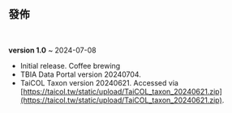 ## 發佈
<br>

**version 1.0** ~ 2024-07-08
- Initial release. Coffee brewing <i class="fa-solid fa-mug-hot"></i>
- TBIA Data Portal version 20240704.
- TaiCOL Taxon version 20240621. Accessed via [https://taicol.tw/static/upload/TaiCOL_taxon_20240621.zip](https://taicol.tw/static/upload/TaiCOL_taxon_20240621.zip).

